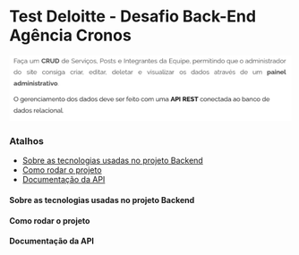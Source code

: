 # Test Deloitte - Desafio Back-End Agência Cronos

![img.png](img.png)

### Atalhos

- [Sobre as tecnologias usadas no projeto Backend](#technologies)
- [Como rodar o projeto](#runProject)
- [Documentação da API](#documentation)

#### Sobre as tecnologias usadas no projeto Backend <a name="technologies"></a>

#### Como rodar o projeto <a name="runProject"></a>

#### Documentação da API <a name="documentation"></a>